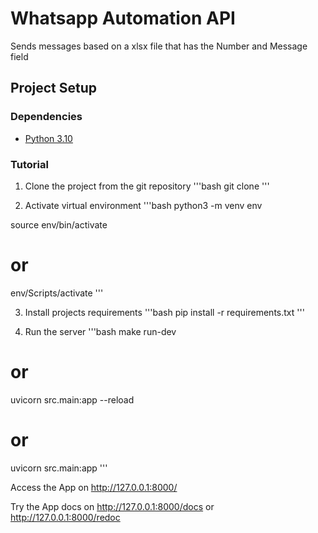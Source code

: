 # Whatsapp Automation API

Sends messages based on a xlsx file that has the Number and Message field

## Project Setup

### Dependencies
- [Python 3.10](https://www.python.org/downloads/release/python-3100/)

### Tutorial
1. Clone the project from the git repository
'''bash
git clone <repository>
'''

2. Activate virtual environment
'''bash
python3 -m venv env

source env/bin/activate
# or
env/Scripts/activate
'''

3. Install projects requirements
'''bash
pip install -r requirements.txt
'''

4. Run the server
'''bash
make run-dev
# or
uvicorn src.main:app --reload
# or
uvicorn src.main:app
'''

Access the App on http://127.0.0.1:8000/

Try the App docs on http://127.0.0.1:8000/docs or http://127.0.0.1:8000/redoc